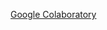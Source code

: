 [Google Colaboratory](https://colab.research.google.com/drive/1oS2lSBBC3JQJtte6RaeWgDy4JL7NJ8nB?usp=sharing)
